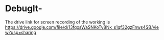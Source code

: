 # DebugIt-

The drive link for screen recording of the working is https://drive.google.com/file/d/13fqxsWaSNKoTv8Nk_s1qf32gzFnws4SB/view?usp=sharing
